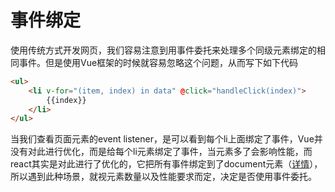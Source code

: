 # 事件绑定
使用传统方式开发网页，我们容易注意到用事件委托来处理多个同级元素绑定的相同事件。但是使用Vue框架的时候就容易忽略这个问题，从而写下如下代码
```html
<ul>
    <li v-for="(item, index) in data" @click="handleClick(index)">
        {{index}}
    </li>
</ul>
```
当我们查看页面元素的event listener，是可以看到每个li上面绑定了事件，Vue并没有对此进行优化，而是给每个li元素绑定了事件，当元素多了会影响性能，而react其实是对此进行了优化的，它把所有事件绑定到了document元素（[详情](https://zhuanlan.zhihu.com/p/27132447)），所以遇到此种场景，就视元素数量以及性能要求而定，决定是否使用事件委托。